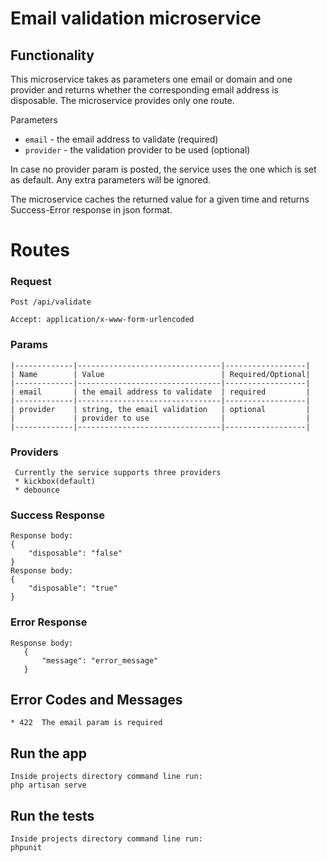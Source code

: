 # Email validation  microservice
## Functionality

This microservice takes as parameters one email or domain and one provider and returns whether 
the corresponding email address is disposable. The microservice provides only one route. 

Parameters
* `email` - the email address to validate (required)
* `provider` - the validation provider to be used (optional)

In case no provider param is posted, the service uses the one which is set as default.
Any extra parameters will be ignored.

The microservice caches the returned value for a given time and returns 
Success-Error response in json format.

# Routes


### Request
  `Post /api/validate`
 
    Accept: application/x-www-form-urlencoded
        
### Params
    |-------------|--------------------------------|------------------|
    | Name        | Value                          | Required/Optional|
    |-------------|--------------------------------|------------------|      
    | email       | the email address to validate  | required         |
    |-------------|--------------------------------|------------------|
    | provider    | string, the email validation   | optional         |
    |             | provider to use                |                  |
    |-------------|--------------------------------|------------------|
    
### Providers
     Currently the service supports three providers
     * kickbox(default)
     * debounce
  
### Success Response
    Response body:
    {
        "disposable": "false"
    }
    Response body:
    {
        "disposable": "true"
    }
    
    
### Error Response
    Response body:
       {
           "message": "error_message"
       }

## Error Codes and Messages
    * 422  The email param is required

        
## Run the app
    Inside projects directory command line run:
    php artisan serve

## Run the tests
    Inside projects directory command line run:
    phpunit
